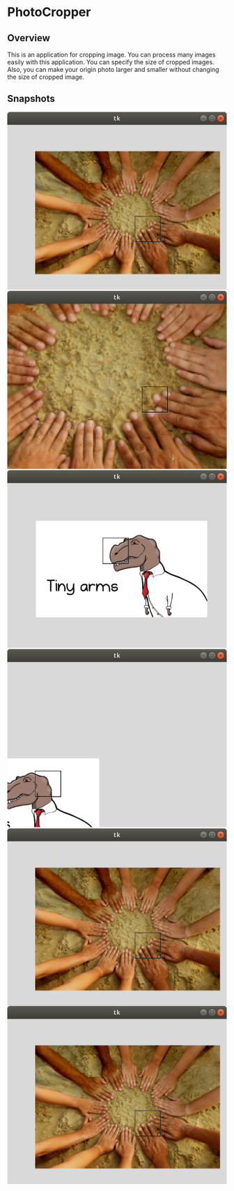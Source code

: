 # PhotoCropper
## Overview
This is an application for cropping image. You can process many images easily with this application. You can specify the size of cropped images. Also, you can make your origin photo larger and smaller without changing the size of cropped image.
## Snapshots
![Snapshot 1](/snapshots/Screenshot_1.png)
![Snapshot 2](/snapshots/Screenshot_2.png)
![Snapshot 3](/snapshots/Screenshot_3.png)
![Snapshot 4](/snapshots/Screenshot_4.png)
<img style="float: left;" src="/snapshots/Screenshot_1.png">
<img style="float: right;" src="/snapshots/Screenshot_1.png">
